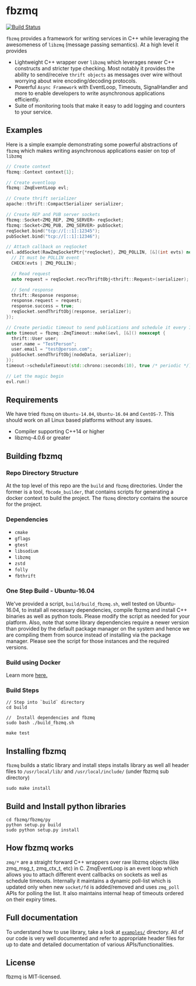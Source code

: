 # fbzmq

[![Build Status](https://travis-ci.org/facebook/fbzmq.svg?branch=master)](https://travis-ci.org/facebook/fbzmq)

`fbzmq` provides a framework for writing services in C++ while leveraging the
awesomeness of `libzmq` (message passing semantics). At a high level it provides
- Lightweight C++ wrapper over `libzmq` which leverages newer C++ constructs
  and stricter type checking. Most notably it provides the ability to
  send/receive `thrift objects` as messages over wire without worrying about
  wire encoding/decoding protocols.
- Powerful `Async Framework` with EventLoop, Timeouts, SignalHandler and more
  to enable developers to write asynchronous applications efficiently.
- Suite of monitoring tools that make it easy to add logging and counters to
  your service.

## Examples
Here is a simple example demonstrating some powerful abstractions of `fbzmq`
which makes writing asynchronous applications easier on top of `libzmq`

<!-- MARKDOWN-AUTO-DOCS:START (CODE:src=./examples/app.cpp) -->
<!-- The below code snippet is automatically added from ./examples/app.cpp -->
```cpp
// Create context
fbzmq::Context context{1};

// Create eventloop
fbzmq::ZmqEventLoop evl;

// Create thrift serializer
apache::thrift::CompactSerializer serializer;

// Create REP and PUB server sockets
fbzmq::Socket<ZMQ_REP, ZMQ_SERVER> reqSocket;
fbzmq::Socket<ZMQ_PUB, ZMQ_SERVER> pubSocket;
reqSocket.bind("tcp://[::1]:12345");
pubSocket.bind("tcp://[::1]:12346");

// Attach callback on reqSocket
evl.addSocket(RawZmqSocketPtr{*reqSocket}, ZMQ_POLLIN, [&](int evts) noexcept {
  // It must be POLLIN event
  CHECK(evts | ZMQ_POLLIN);

  // Read request
  auto request = reqSocket.recvThriftObj<thrift::Request>(serializer);

  // Send response
  thrift::Response response;
  response.request = request;
  response.success = true;
  reqSocket.sendThriftObj(response, serializer);
});

// Create periodic timeout to send publications and schedule it every 10s
auto timeout = fbzmq::ZmqTimeout::make(&evl, [&]() noexcept {
  thrift::User user;
  user.name = "TestPerson";
  user.email = "test@person.com";
  pubSocket.sendThriftObj(nodeData, serializer);
});
timeout->scheduleTimeout(std::chrono::seconds(10), true /* periodic */);

// Let the magic begin
evl.run()
```
<!-- MARKDOWN-AUTO-DOCS:END -->

## Requirements
We have tried `fbzmq` on `Ubuntu-14.04`, `Ubuntu-16.04` and `CentOS-7`. This
should work on all Linux based platforms without any issues.

* Compiler supporting C++14 or higher
* libzmq-4.0.6 or greater

## Building fbzmq

### Repo Directory Structure

At the top level of this repo are the `build` and `fbzmq` directories. Under the
former is a tool, `fbcode_builder`, that contains scripts for generating a
docker context to build the project. The `fbzmq` directory contains the
source for the project.

### Dependencies
* `cmake`
* `gflags`
* `gtest`
* `libsodium`
* `libzmq`
* `zstd`
* `folly`
* `fbthrift`

### One Step Build - Ubuntu-16.04

We've provided a script, `build/build_fbzmq.sh`, well tested on
Ubuntu-16.04, to install all necessary dependencies, compile fbzmq and install
C++ binaries as well as python tools. Please modify the script as needed for
your platform. Also, note that some library dependencies require a newer version
than provided by the default package manager on the system and hence we are
compiling them from source instead of installing via the package manager. Please
see the script for those instances and the required versions.

### Build using Docker

Learn more [here.](https://github.com/facebook/fbzmq/blob/master/build/fbcode_builder/README.md)


### Build Steps
```shell
// Step into `build` directory
cd build

//  Install dependencies and fbzmq
sudo bash ./build_fbzmq.sh

make test
```

## Installing fbzmq
`fbzmq` builds a static library and install steps installs library as well all
header files to `/usr/local/lib/` and `/usr/local/include/` (under fbzmq sub
directory)

```shell
sudo make install
```

## Build and Install python libraries

```shell
cd fbzmq/fbzmq/py
python setup.py build
sudo python setup.py install
```

## How fbzmq works
`zmq/*` are a straight forward C++ wrappers over raw libzmq objects (like
zmq_msg_t, zmq_ctx_t, etc)  in C. ZmqEventLoop is an event loop which allows
you to attach different event callbacks on sockets as well as schedule timeouts.
Internally it maintains a dynamic poll-list which is updated only when new
`socket/fd` is added/removed and uses `zmq_poll` APIs for polling the list. It
also maintains internal heap of timeouts ordered on their expiry times.

## Full documentation
To understand how to use library, take a look at [`examples/`](https://github.com/facebook/fbzmq/tree/main/fbzmq/examples) directory. All of
our code is very well documented and refer to appropriate header files for up to
date and detailed documentation of various APIs/functionalities.

## License
fbzmq is MIT-licensed.

